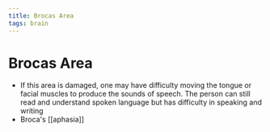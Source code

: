 ```yaml
---
title: Brocas Area
tags: brain
---
```


# Brocas Area
- If this area is damaged, one may have difficulty moving the tongue or facial muscles to produce the sounds of speech. The person can still read and understand spoken language but has difficulty in speaking and writing
- Broca's [[aphasia]]


























































































